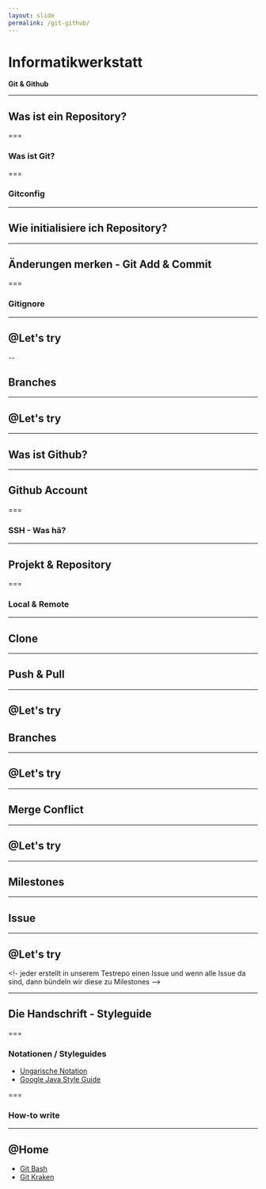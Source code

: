 ```yaml
---
layout: slide
permalink: /git-github/
---
```


# Informatikwerkstatt
__Git & Github__

<!-- ggf Social Cars Git Folien nutzen -->

---

## Was ist ein Repository?

<!-- Was ist ein Repository, wofür braucht man es, was ist der Sinn davon -->

===

### Was ist Git?

<!-- einmal allgemeines zu Git -->

===

### Gitconfig

<!-- wie konfiguriert man git -->

---

## Wie initialisiere ich Repository?

<!-- git init erklären -->

---

## Änderungen merken - Git Add & Commit

<!-- git add, commit und Commit Nachrichten erklären -->

===

### Gitignore

<!-- Dateien ignorieren -->

---

## @Let's try

<!-- einmal ein komplettes Repository erstellen lassen und initial etwas committen -->

--

## Branches

<!-- was sind Branches, wofür sind sie gut, wie werden sie erstellt -->

---

## @Let's try

<!-- Branch lokal erstellen, zwischen Branches wechseln -->


---

## Was ist Github?

<!-- was ist Github (Social Coding) -->

---

## Github Account

<!-- Account anlegen -->

===

### SSH - Was hä?

<!-- ssh-keygen einmal erläutern -->

---

## Projekt & Repository

<!-- wie legt man bei Github ein eigenes Projekt / Repository an -->

===

### Local & Remote

<!-- was bedeutet local / remote Repository -->

---

## Clone

<!-- wie holt man sich ein Repository -->

---

## Push & Pull

<!-- wie wird ein locales mit einem remote Repository synchronisiert -->

---

## @Let's try

<!-- einmal erzeugt jeder in seinem eigenen Account ein Repo und pusht das vorhin erstellte Repo dorthin-->

## Branches

<!-- Branches bei Github, lokal / remote Verbindung -->

---

## @Let's try

<!-- lokalen Branch erstellen, remote pushen, lokal pullen -->

---

## Merge Conflict

<!-- was ist ein Merge Conflict -->

---

## @Let's try

<!-- wir stellen ein Repository in der Infowerkstatt zur Verfügung, in dem Repo ist eine Textdatei mit Namen, jeder clont es sich und trägt seinen Namen ein und pusht es wieder und behebt ggf den Merge Conflict -->

---

## Milestones

<!-- was sind Milestones, wozu dienen sie -->

---

## Issue

<!-- was sind Issues, wozu dienen sie -->

---

## @Let's try

<!- jeder erstellt in unserem Testrepo einen Issue und wenn alle Issue da sind, dann bündeln wir diese zu Milestones -->

---

## Die Handschrift - Styleguide

<!-- was ist ein Styleguide und ein Beispiel von einem unorganisierten Code, siehe Matsim, Jason o.ä.-->

===

### Notationen / Styleguides

<!-- fertige Styleguides / Notationen kurz erläutern -->

* [Ungarische Notation](https://de.wikipedia.org/wiki/Ungarische_Notation)
* [Google Java Style Guide](https://google.github.io/styleguide/javaguide.html)

===

### How-to write

<!-- Beispiel aus dem Bachelorprojekt / LightJason wie mein Code aufgebaut ist, Mixtur aus ungarischer Notation mit Google Styleguide -->

---

## @Home

* [Git Bash](https://git-scm.com/downloads)
* [Git Kraken](https://www.gitkraken.com/)
